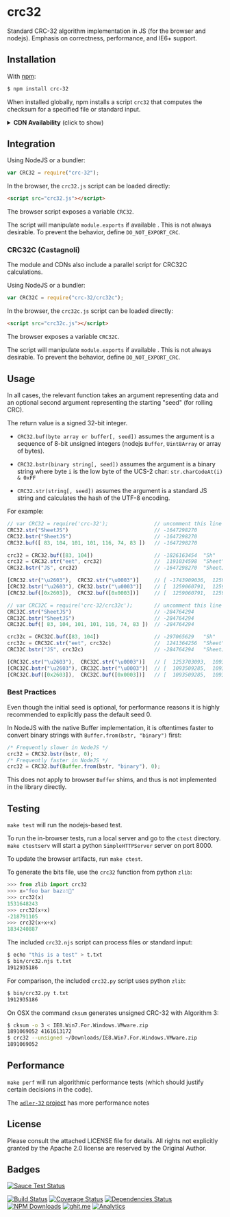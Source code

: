 # crc32

Standard CRC-32 algorithm implementation in JS (for the browser and nodejs).
Emphasis on correctness, performance, and IE6+ support.

## Installation

With [npm](https://www.npmjs.org/package/crc-32):

```bash
$ npm install crc-32
```

When installed globally, npm installs a script `crc32` that computes the
checksum for a specified file or standard input.

<details>
  <summary><b>CDN Availability</b> (click to show)</summary>

|    CDN     | URL                                        |
|-----------:|:-------------------------------------------|
|    `unpkg` | <https://unpkg.com/crc-32/>                |
| `jsDelivr` | <https://jsdelivr.com/package/npm/crc-32>  |
|    `CDNjs` | <https://cdnjs.com/libraries/crc-32>       |

</details>


## Integration

Using NodeJS or a bundler:

```js
var CRC32 = require("crc-32");
```

In the browser, the `crc32.js` script can be loaded directly:

```html
<script src="crc32.js"></script>
```

The browser script exposes a variable `CRC32`.

The script will manipulate `module.exports` if available .  This is not always
desirable.  To prevent the behavior, define `DO_NOT_EXPORT_CRC`.

### CRC32C (Castagnoli)

The module and CDNs also include a parallel script for CRC32C calculations.

Using NodeJS or a bundler:

```js
var CRC32C = require("crc-32/crc32c");
```

In the browser, the `crc32c.js` script can be loaded directly:

```html
<script src="crc32c.js"></script>
```

The browser exposes a variable `CRC32C`.

The script will manipulate `module.exports` if available .  This is not always
desirable.  To prevent the behavior, define `DO_NOT_EXPORT_CRC`.

## Usage

In all cases, the relevant function takes an argument representing data and an
optional second argument representing the starting "seed" (for rolling CRC).

The return value is a signed 32-bit integer.

- `CRC32.buf(byte array or buffer[, seed])` assumes the argument is a sequence
  of 8-bit unsigned integers (nodejs `Buffer`, `Uint8Array` or array of bytes).

- `CRC32.bstr(binary string[, seed])` assumes the argument is a binary string
  where byte `i` is the low byte of the UCS-2 char: `str.charCodeAt(i) & 0xFF`

- `CRC32.str(string[, seed])` assumes the argument is a standard JS string and
  calculates the hash of the UTF-8 encoding.

For example:

```js
// var CRC32 = require('crc-32');               // uncomment this line if in node
CRC32.str("SheetJS")                            // -1647298270
CRC32.bstr("SheetJS")                           // -1647298270
CRC32.buf([ 83, 104, 101, 101, 116, 74, 83 ])   // -1647298270

crc32 = CRC32.buf([83, 104])                    // -1826163454  "Sh"
crc32 = CRC32.str("eet", crc32)                 //  1191034598  "Sheet"
CRC32.bstr("JS", crc32)                         // -1647298270  "SheetJS"

[CRC32.str("\u2603"),  CRC32.str("\u0003")]     // [ -1743909036,  1259060791 ]
[CRC32.bstr("\u2603"), CRC32.bstr("\u0003")]    // [  1259060791,  1259060791 ]
[CRC32.buf([0x2603]),  CRC32.buf([0x0003])]     // [  1259060791,  1259060791 ]

// var CRC32C = require('crc-32/crc32c');       // uncomment this line if in node
CRC32C.str("SheetJS")                           // -284764294
CRC32C.bstr("SheetJS")                          // -284764294
CRC32C.buf([ 83, 104, 101, 101, 116, 74, 83 ])  // -284764294

crc32c = CRC32C.buf([83, 104])                  // -297065629   "Sh"
crc32c = CRC32C.str("eet", crc32c)              //  1241364256  "Sheet"
CRC32C.bstr("JS", crc32c)                       // -284764294   "SheetJS"

[CRC32C.str("\u2603"),  CRC32C.str("\u0003")]   // [  1253703093,  1093509285 ]
[CRC32C.bstr("\u2603"), CRC32C.bstr("\u0003")]  // [  1093509285,  1093509285 ]
[CRC32C.buf([0x2603]),  CRC32C.buf([0x0003])]   // [  1093509285,  1093509285 ]
```

### Best Practices

Even though the initial seed is optional, for performance reasons it is highly
recommended to explicitly pass the default seed 0.

In NodeJS with the native Buffer implementation, it is oftentimes faster to
convert binary strings with `Buffer.from(bstr, "binary")` first:

```js
/* Frequently slower in NodeJS */
crc32 = CRC32.bstr(bstr, 0);
/* Frequently faster in NodeJS */
crc32 = CRC32.buf(Buffer.from(bstr, "binary"), 0);
```

This does not apply to browser `Buffer` shims, and thus is not implemented in
the library directly.

## Testing

`make test` will run the nodejs-based test.

To run the in-browser tests, run a local server and go to the `ctest` directory.
`make ctestserv` will start a python `SimpleHTTPServer` server on port 8000.

To update the browser artifacts, run `make ctest`.

To generate the bits file, use the `crc32` function from python `zlib`:

```python
>>> from zlib import crc32
>>> x="foo bar baz٪☃🍣"
>>> crc32(x)
1531648243
>>> crc32(x+x)
-218791105
>>> crc32(x+x+x)
1834240887
```

The included `crc32.njs` script can process files or standard input:

```bash
$ echo "this is a test" > t.txt
$ bin/crc32.njs t.txt
1912935186
```

For comparison, the included `crc32.py` script uses python `zlib`:

```bash
$ bin/crc32.py t.txt
1912935186
```

On OSX the command `cksum` generates unsigned CRC-32 with Algorithm 3:

```bash
$ cksum -o 3 < IE8.Win7.For.Windows.VMware.zip
1891069052 4161613172
$ crc32 --unsigned ~/Downloads/IE8.Win7.For.Windows.VMware.zip
1891069052
```

## Performance

`make perf` will run algorithmic performance tests (which should justify certain
decisions in the code).

The [`adler-32` project](https://github.com/SheetJS/js-adler32) has more performance notes

## License

Please consult the attached LICENSE file for details.  All rights not explicitly
granted by the Apache 2.0 license are reserved by the Original Author.

## Badges

[![Sauce Test Status](https://saucelabs.com/browser-matrix/crc32.svg)](https://saucelabs.com/u/crc32)

[![Build Status](https://travis-ci.org/SheetJS/js-crc32.svg?branch=master)](https://travis-ci.org/SheetJS/js-crc32)
[![Coverage Status](http://img.shields.io/coveralls/SheetJS/js-crc32/master.svg)](https://coveralls.io/r/SheetJS/js-crc32?branch=master)
[![Dependencies Status](https://david-dm.org/sheetjs/js-crc32/status.svg)](https://david-dm.org/sheetjs/js-crc32)
[![NPM Downloads](https://img.shields.io/npm/dt/crc-32.svg)](https://npmjs.org/package/crc-32)
[![ghit.me](https://ghit.me/badge.svg?repo=sheetjs/js-xlsx)](https://ghit.me/repo/sheetjs/js-xlsx)
[![Analytics](https://ga-beacon.appspot.com/UA-36810333-1/SheetJS/js-crc32?pixel)](https://github.com/SheetJS/js-crc32)
